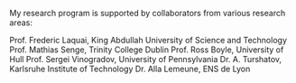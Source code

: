 

My research program is supported by collaborators from various research areas: 

Prof. Frederic Laquai, King Abdullah University of Science and Technology
Prof. Mathias Senge, Trinity College Dublin
Prof. Ross Boyle, University of Hull
Prof. Sergei Vinogradov, University of Pennsylvania 
Dr. A. Turshatov, Karlsruhe Institute of Technology
Dr. Alla Lemeune, ENS de Lyon
